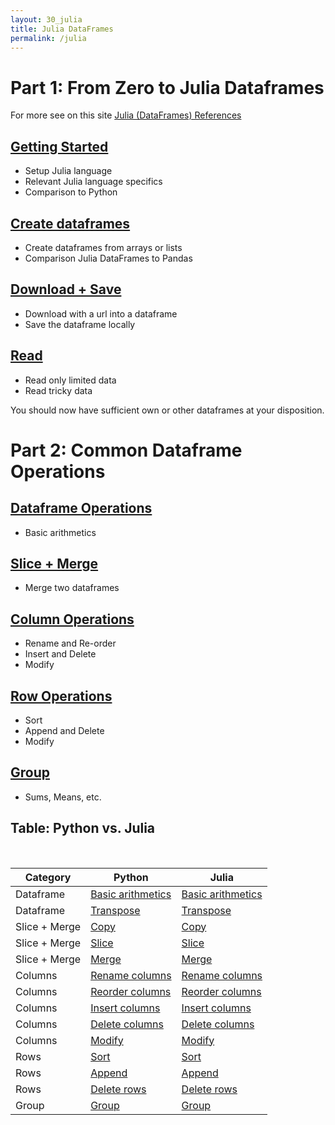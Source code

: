 ```yaml
---
layout: 30_julia
title: Julia DataFrames
permalink: /julia
---
```



# Part 1: From Zero to Julia Dataframes


For more see on this site [Julia (DataFrames) References](julia_references)

## [Getting Started](julia_gettingStarted)

- Setup Julia language
- Relevant Julia language specifics
- Comparison to Python

## [Create dataframes](julia_create)

- Create dataframes from arrays or lists
- Comparison Julia DataFrames to Pandas

## [Download + Save](julia_download)

- Download with a url into a dataframe
- Save the dataframe locally

## [Read](julia_read)

- Read only limited data
- Read tricky data

You should now have sufficient own or other dataframes at your disposition.


# Part 2: Common Dataframe Operations

## [Dataframe Operations](julia_df_ops)

- Basic arithmetics

## [Slice  + Merge](julia_slice_merge)

- Merge two dataframes

## [Column Operations](julia_columns)

- Rename and Re-order
- Insert and Delete
- Modify

## [Row Operations](julia_rows)

- Sort
- Append and Delete
- Modify 

## [Group](julia_group)

- Sums, Means, etc.


## Table: Python vs. Julia
<br>

|  Category   | Python | Julia |
|-------------|--------|-------|
| Dataframe   | [Basic arithmetics](pandas_df_ops#basic-arithmetics) | [Basic arithmetics](julia_df_ops#basic-arithmetics)  |
| Dataframe   | [Transpose](pandas_df_ops#transpose) | [Transpose](julia_df_ops#transpose) |
| Slice + Merge  | [Copy](pandas_slice_merge#copy)  | [Copy](julia_slice_merge#copy)  | 
| Slice + Merge  | [Slice](pandas_slice_merge#slice)  | [Slice](julia_slice_merge#slice) |
| Slice + Merge  | [Merge](pandas_slice_merge#merge) | [Merge](julia_slice_merge#merge) |
| Columns     | [Rename columns](pandas_columns#rename)  | [Rename columns](julia_columns#rename) |
| Columns     | [Reorder columns](pandas_columns#reorder) | [Reorder columns](julia_columns#reorder) |
| Columns     | [Insert columns](pandas_columns#insert) | [Insert columns](julia_columns#insert) |
| Columns     | [Delete columns](pandas_columns#delete) | [Delete columns](julia_columns#delete) |
| Columns     | [Modify](pandas_columns#modify) | [Modify](julia_columns#modify) |
| Rows        | [Sort](pandas_rows#sort)   | [Sort](julia_rows#sort)  |
| Rows        | [Append](pandas_rows#append) | [Append](julia_rows#append) |
| Rows        | [Delete rows](pandas_rows#delete) | [Delete rows](julia_rows#delete)  |
| Group       | [Group](pandas_group#group) | [Group](julia_group#group) |

